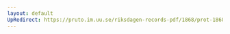 ```yaml
---
layout: default
UpRedirect: https://pruto.im.uu.se/riksdagen-records-pdf/1868/prot-1868--fk--229/prot-1868--fk--229_043.pdf
---
```

